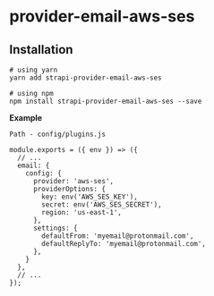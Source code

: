 # provider-email-aws-ses


## Installation
```
# using yarn
yarn add strapi-provider-email-aws-ses

# using npm
npm install strapi-provider-email-aws-ses --save
```

**Example**

<code>Path - config/plugins.js</code> 

```
module.exports = ({ env }) => ({
  // ...
  email: {
    config: {
      provider: 'aws-ses',
      providerOptions: {
        key: env('AWS_SES_KEY'),
        secret: env('AWS_SES_SECRET'),
        region: 'us-east-1',
      },
      settings: {
        defaultFrom: 'myemail@protonmail.com',
        defaultReplyTo: 'myemail@protonmail.com',
      },
    }
  },
  // ...
});
```

